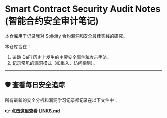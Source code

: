 # Smart Contract Security Audit Notes (智能合约安全审计笔记)

本仓库用于记录我对 Solidity 合约漏洞和安全最佳实践的研究。

本仓库旨在：
1. 追踪 DeFi 历史上发生的主要安全事件和攻击手法。
2. 记录常见的漏洞模式（如重入、访问控制）。

---

## 🛡️ 查看每日安全追踪

所有最新的安全分析和漏洞学习记录都记录在以下文件中：

**👉 点击这里查看 [LINKS.md](./LINKS.md)**
